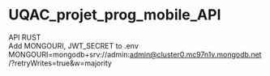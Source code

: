 # UQAC_projet_prog_mobile_API
API RUST  
Add MONGOURI, JWT_SECRET to .env 
MONGOURI=mongodb+srv://admin:admin@cluster0.mc97n1v.mongodb.net/?retryWrites=true&w=majority

